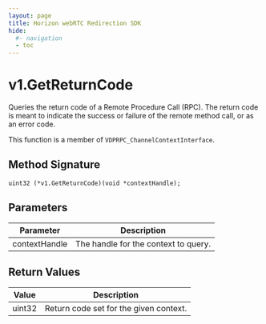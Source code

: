 ```yaml
---
layout: page
title: Horizon webRTC Redirection SDK
hide:
  #- navigation
  - toc
---
```

# v1.GetReturnCode

Queries the return code of a Remote Procedure Call (RPC). The return code is meant to indicate the success or failure of the remote method call, or as an error code.

This function is a member of `VDPRPC_ChannelContextInterface`.

## Method Signature
```
uint32 (*v1.GetReturnCode)(void *contextHandle);  
```

## Parameters

| Parameter | Description |
| --------- | ----------- |
| contextHandle | The handle for the context to query. |

## Return Values

| Value | Description |
| ----- | ----------- |
| uint32 | Return code set for the given context. |

